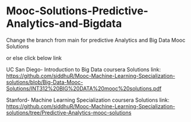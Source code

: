 # Mooc-Solutions-Predictive-Analytics-and-Bigdata

Change the branch from main for predictive Analytics and Big Data Mooc Solutions

or else click below link

UC San Diego- Introduction to Big Data coursera Solutions link:
https://github.com/siddhuR/Mooc-Machine-Learning-Specialization-solutions/blob/Big-Data-Mooc-Solutions/INT312%20BIG%20DATA%20mooc%20solutions.pdf

Stanford- Machine Learning Specialization coursera Solutions link:
https://github.com/siddhuR/Mooc-Machine-Learning-Specialization-solutions/tree/Predictive-Analytics-mooc-solutions
